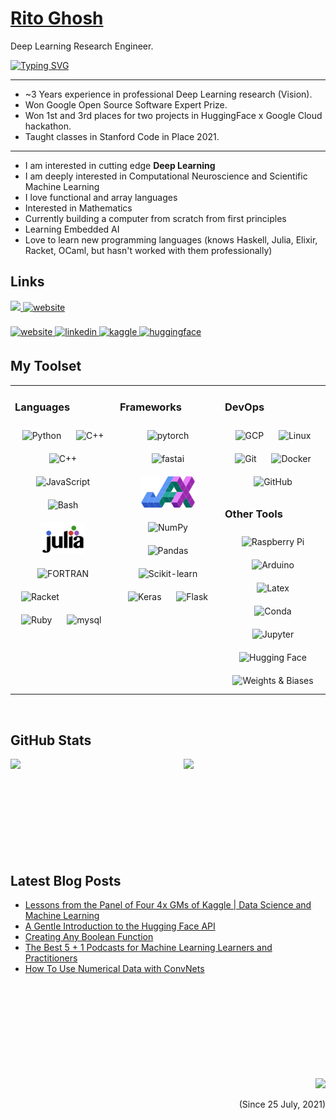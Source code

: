 # [Rito Ghosh](https://ghosh-r.github.io)

Deep Learning Research Engineer.

[![Typing SVG](https://readme-typing-svg.herokuapp.com?font=Cascadia+Code&duration=3000&pause=600&color=AFC5C2&center=true&width=800&height=200&lines=Hi!+I+am+Rito.;I+am+a+Research+Engineer+working+in+Vision+and+Deep+Learning.;I+am+deeply+interested+in%3A+non-linear+dynamics+and+chaos%2C;artificial+life%2C+Comp+Neuro%2C+Edge+AI%2C+IoT%2C;programming%2C+Math%2C+and+Deep+Reinforcement+Learning.;I+love+to+read%2C+swim%2C+and+play+music.;Welcome+to+my+GitHub!+%F0%9F%91%8B)](https://git.io/typing-svg)

____

* ~3 Years experience in professional Deep Learning research (Vision).
* Won Google Open Source Software Expert Prize.
* Won 1st and 3rd places for two projects in HuggingFace x Google Cloud hackathon.
* Taught classes in Stanford Code in Place 2021.

___

- I am interested in cutting edge **Deep Learning**
- I am deeply interested in Computational Neuroscience and Scientific Machine Learning
- I love functional and array languages
- Interested in Mathematics
- Currently building a computer from scratch from first principles
- Learning Embedded AI
- Love to learn new programming languages (knows Haskell, Julia, Elixir, Racket, OCaml, but hasn't worked with them professionally)


## Links

<a href="https://twitter.com/AllesistKode" target="_blank">
<img src=https://img.shields.io/twitter/follow/AllesistKode?logoColor=%233283a8&style=for-the-badge&color=blue&logo=twitter)
</a>
     
<a href="https://ghosh-r.github.io" target="_blank">
<img src=https://img.shields.io/badge/Website-Ritobrata%20Ghosh-blue?&style=for-the-badge&logo=github&logoColor=white alt=website style="margin-bottom: 5px;" />
</a>

<br>
<br>

<a href="https://ritog.medium.com" target="_blank">
<img src=https://img.shields.io/badge/-Medium-orange?&style=for-the-badge&logo=medium&logoColor=white alt=website style="margin-bottom: 5px;" />
</a>

<a href="https://www.linkedin.com/in/ritobrata-ghosh/" target="_blank">
<img src=https://img.shields.io/badge/linkedin-%231E77B5.svg?&style=for-the-badge&logo=linkedin&logoColor=white alt=linkedin style="margin-bottom: 5px;" />
</a>

<a href="https://kaggle.com/truthr" target="_blank">
<img src=https://img.shields.io/badge/-Kaggle-blue?&style=for-the-badge&logo=kaggle&logoColor=white alt=kaggle style="margin-bottom: 5px;" />
</a>

<a href="https://huggingface.co/ritog" target="_blank">
<img src=https://img.shields.io/badge/-Hugging%20Face-yellow?&style=for-the-badge&logo=data:https://huggingface.co/front/assets/huggingface_logo.svg&logoColor=white alt=huggingface style="margin-bottom: 5px;" />
</a>


## My Toolset  
<table><tr><td valign="top" width="33%">



### Languages  
<div align="center">  
<img style="margin: 10px" src="https://profilinator.rishav.dev/skills-assets/python-original.svg" alt="Python" height="50" />  
<img style="margin: 10px" src="https://upload.wikimedia.org/wikipedia/commons/1/18/ISO_C%2B%2B_Logo.svg" alt="C++" height="50" />
<img style="margin: 10px" src="https://upload.wikimedia.org/wikipedia/commons/1/18/C_Programming_Language.svg" alt="C++" height="50" />
<img style="margin: 10px" src="https://profilinator.rishav.dev/skills-assets/javascript-original.svg" alt="JavaScript" height="50" />  
<img style="margin: 10px" src="https://profilinator.rishav.dev/skills-assets/gnu_bash-icon.svg" alt="Bash" height="50" />
<img style="margin: 10px" src="https://raw.githubusercontent.com/JuliaLang/julia-logo-graphics/b5551ca7946b4a25746c045c15fbb8806610f8d0/images/julia-logo-color.svg" alt="julia" height="50" />
<img style="margin: 10px" src="https://upload.wikimedia.org/wikipedia/commons/b/b8/Fortran_logo.svg" alt="FORTRAN" height="50" />
</div>
<img style="margin: 10px" src="https://upload.wikimedia.org/wikipedia/commons/c/c1/Racket-logo.svg" alt="Racket" height="50" />
<img style="margin: 10px" src="https://upload.wikimedia.org/wikipedia/commons/7/73/Ruby_logo.svg" alt="Ruby" height="50" />
<img style="margin: 10px" src="https://www.mysql.com/common/logos/logo-mysql-170x115.png" alt="mysql" height="50" />
</td><td valign="top" width="33%">



### Frameworks  
<div align="center">
<img style="margin: 10px" src="https://profilinator.rishav.dev/skills-assets/pytorch-icon.svg" alt="pytorch" height="50" />
<img style="margin: 10px" src="https://docs.fast.ai/images/company_logo.png" alt="fastai" height="50" />
<img style="margin: 10px" src="https://raw.githubusercontent.com/google/jax/36d06dbb61a0bdb27ca7d60de151284bb2543fbb/images/jax_logo.svg" alt="JAX" height="50" />
<img style="margin: 10px" src="https://upload.wikimedia.org/wikipedia/commons/3/31/NumPy_logo_2020.svg" alt="NumPy" height="50" />
<img style="margin: 10px" src="https://upload.wikimedia.org/wikipedia/commons/e/ed/Pandas_logo.svg" alt="Pandas" height="50" />
<img style="margin: 10px" src="https://upload.wikimedia.org/wikipedia/commons/0/05/Scikit_learn_logo_small.svg" alt="Scikit-learn" height="50" />
<img style="margin: 10px" src="https://profilinator.rishav.dev/skills-assets/keras.png" alt="Keras" height="50" />  
<img style="margin: 10px" src="https://upload.wikimedia.org/wikipedia/commons/3/3c/Flask_logo.svg" alt="Flask" height="50" />
</div>

</td><td valign="top" width="33%">



### DevOps  
<div align="center">  
<img style="margin: 10px" src="https://profilinator.rishav.dev/skills-assets/google_cloud-icon.svg" alt="GCP" height="50" />  
<img style="margin: 10px" src="https://upload.wikimedia.org/wikipedia/commons/a/ab/Linux_Logo_in_Linux_Libertine_Font.svg" alt="Linux" height="50" />  
<img style="margin: 10px" src="https://profilinator.rishav.dev/skills-assets/git-scm-icon.svg" alt="Git" height="50" />  
<img style="margin: 10px" src="https://profilinator.rishav.dev/skills-assets/docker-original-wordmark.svg" alt="Docker" height="50" />
<img style="margin: 10px" src="https://github.githubassets.com/images/modules/logos_page/GitHub-Mark.png" alt="GitHub" height="50" />
</div>  



### Other Tools  
<div align="center">  
<img style="margin: 10px" src="https://elinux.org/images/c/cb/Raspberry_Pi_Logo.svg" alt="Raspberry Pi" height="50" />  
<img style="margin: 10px" src="https://upload.wikimedia.org/wikipedia/commons/8/87/Arduino_Logo.svg" alt="Arduino" height="50" />  
<img style="margin: 10px" src="https://upload.wikimedia.org/wikipedia/commons/9/92/LaTeX_logo.svg" alt="Latex" height="50" />
<img style="margin: 10px" src="https://upload.wikimedia.org/wikipedia/commons/e/ea/Conda_logo.svg" alt="Conda" height="50" />
<img style="margin: 10px" src="https://upload.wikimedia.org/wikipedia/commons/3/38/Jupyter_logo.svg" alt="Jupyter" height="50" />
<img style="margin: 10px" src="https://huggingface.co/front/assets/huggingface_logo.svg" alt="Hugging Face" height="50" />
<img style="margin: 10px" src="https://raw.githubusercontent.com/wandb/assets/04cfa58cc59fb7807e0423187a18db0c7430bab5/wandb-dots-logo.svg" alt="Weights & Biases" height="50" />
  
</div>

</td></tr></table>  

<br>


## GitHub Stats

<div align="center">
<img src="https://github-readme-stats.vercel.app/api?username=ritog&show_icons=true&count_private=true&hide_border=true" width="45%" align="left"/>
<img src="https://github-readme-stats.vercel.app/api/top-langs/?username=ritog&hide_border=true&layout=compact" width="45%" align="right"/>
</div>


<br>
<br>
<br>
<br>
<br>
<br>
<br>
<br>
<br>

## Latest Blog Posts

<!-- BLOG-POST-LIST:START -->
- [Lessons from the Panel of Four 4x GMs of Kaggle | Data Science and Machine Learning](https://ritogh-agg.tumblr.com/post/657697895703838720)
- [A Gentle Introduction to the Hugging Face API](https://ritogh-agg.tumblr.com/post/657697816402149376)
- [Creating Any Boolean Function](https://ritogh-agg.tumblr.com/post/657697728595443712)
- [The Best 5 + 1 Podcasts for Machine Learning Learners and Practitioners](https://ritogh-agg.tumblr.com/post/657697610770137088)
- [How To Use Numerical Data with ConvNets](https://ritogh-agg.tumblr.com/post/657697018418003969)
<!-- BLOG-POST-LIST:END -->

<br>
<br>
<br>
<br>
<br>
<br>
<br>
<br>
<br>

<div align="right">
<img src="https://komarev.com/ghpvc/?username=ghosh-r&&style=flat-square" />
</div>

<p align="right">(Since 25 July, 2021)</p>


<!--
**ghosh-r/ghosh-r** is a ✨ _special_ ✨ repository because its `README.md` (this file) appears on your GitHub profile.

Here are some ideas to get you started:

- 🔭 I’m currently working on ...
- 🌱 I’m currently learning ...
- 👯 I’m looking to collaborate on ...
- 🤔 I’m looking for help with ...
- 💬 Ask me about ...
- 📫 How to reach me: ...
- 😄 Pronouns: ...
- ⚡ Fun fact: ...
-->
